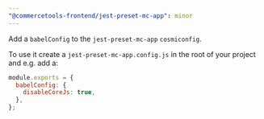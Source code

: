 ```yaml
---
"@commercetools-frontend/jest-preset-mc-app": minor
---
```


Add a `babelConfig` to the `jest-preset-mc-app` `cosmiconfig`.

To use it create a `jest-preset-mc-app.config.js` in the root of your project and e.g. add a:

```js
module.exports = {
  babelConfig: {
    disableCoreJs: true,
  },
};
```
